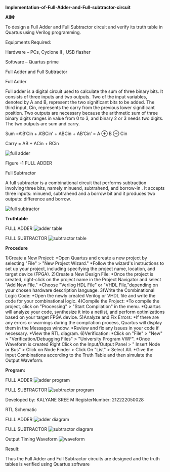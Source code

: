 **Implementation-of-Full-Adder-and-Full-subtractor-circuit**

**AIM:**

To design a Full Adder and Full Subtractor circuit and verify its truth table in Quartus using Verilog programming.

Equipments Required:

Hardware – PCs, Cyclone II , USB flasher

Software – Quartus prime

Full Adder and Full Subtractor

Full Adder

Full adder is a digital circuit used to calculate the sum of three binary bits. It consists of three inputs and two outputs. Two of the input variables, denoted by A and B, represent the two significant bits to be added. The third input, Cin, represents the carry from the previous lower significant position. Two outputs are necessary because the arithmetic sum of three binary digits ranges in value from 0 to 3, and binary 2 or 3 needs two digits. The two outputs are sum and carry.

Sum =A’B’Cin + A’BCin’ + ABCin + AB’Cin’ = A ⊕ B ⊕ Cin

Carry = AB + ACin + BCin

![full adder](https://github.com/Kalyanesree/exp3/assets/163311552/726a5712-a62b-4b49-aa54-a38d9ca7d1d5)

Figure -1 FULL ADDER

Full Subtractor

A full subtractor is a combinational circuit that performs subtraction involving three bits, namely minuend, subtrahend, and borrow-in . It accepts three inputs: minuend, subtrahend and a borrow bit and it produces two outputs: difference and borrow.

![full subtractor](https://github.com/Kalyanesree/exp3/assets/163311552/2009147a-9589-4234-9045-5fef08e9054f)


**Truthtable**

FULL ADDER
![adder table](https://github.com/Kalyanesree/exp3/assets/163311552/114f9122-319d-4db0-9bf1-854b4bdcdbc7)

FULL SUBTRACTOR
![subtractor table](https://github.com/Kalyanesree/exp3/assets/163311552/1a824f88-12a6-4b7d-8f2f-6341d018836c)



**Procedure**

1)Create a New Project: *Open Quartus and create a new project by selecting "File" > "New Project Wizard." *Follow the wizard's instructions to set up your project, including specifying the project name, location, and target device (FPGA).
2)Create a New Design File: *Once the project is created, right-click on the project name in the Project Navigator and select "Add New File." *Choose "Verilog HDL File" or "VHDL File,"depending on your chosen hardware description language.
3)Write the Combinational Logic Code: *Open the newly created Verilog or VHDL file and write the code for your combinational logic.
4)Compile the Project: *To compile the project, click on "Processing" > "Start Compilation" in the menu. *Quartus will analyze your code, synthesize it into a netlist, and perform optimizations based on your target FPGA device.
5)Analyze and Fix Errors: *If there are any errors or warnings during the compilation process, Quartus will display them in the Messages window. *Review and fix any issues in your code if
necessary. *View the RTL diagram.
6)Verification: *Click on "File" > "New" > "Verification/Debugging Files" > "University Program VWF". *Once Waveform is created Right Click on the Input/Output Panel > " Insert Node or Bus" > Click on Node Finder > Click On "List" > Select All. *Give the Input Combinations according to the Truth Table and then simulate the Output Waveform.

**Program:**

FULL ADDER
![adder program](https://github.com/Kalyanesree/exp3/assets/163311552/eb05f4f2-932e-4696-8832-f57fd7215168)

FULL SUBTRACTOR
![subtractor program](https://github.com/Kalyanesree/exp3/assets/163311552/0454dd1e-e6d6-40cd-a5f5-b0dcd17948a6)


Developed by: KALYANE SREE M                RegisterNumber: 212222050028

RTL Schematic

FULL ADDER
![adder diagram](https://github.com/Kalyanesree/exp3/assets/163311552/7a411565-e231-44ca-90e2-e933cf7b5acc)

FULL SUBTRACTOR
![subtractor diagram](https://github.com/Kalyanesree/exp3/assets/163311552/8abcdc36-445d-4730-aca3-b854f4a4286e)

Output Timing Waveform
![waveform](https://github.com/Kalyanesree/exp3/assets/163311552/aecb08ef-0645-4f36-9057-dc543e28a6f1)

Result:

Thus the Full Adder and Full Subtractor circuits are designed and the truth tables is verified using Quartus software
